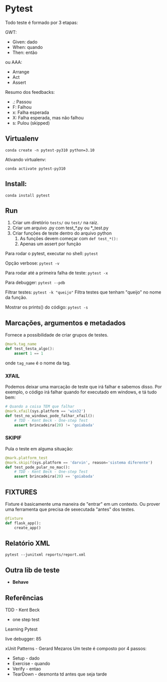 # Pytest

Todo teste é formado por 3 etapas:

GWT:
- Given: dado
- When: quando
- Then: então

ou AAA:
- Arrange
- Act
- Assert

Resumo dos feedbacks:
- .: Passou
- F: Falhou
- x: Falha esperada
- X: Falha esperada, mas não falhou
- s: Pulou (skipped)


## Virtualenv

`conda create -n pytest-py310 python=3.10`

Ativando virtualenv:

`conda activate pytest-py310`


## Install:  
`conda install pytest`


## Run

1. Criar um diretório `tests/` ou `test/` na raiz.
2. Criar um arquivo .py com test_*.py ou *_test.py
3. Criar funções de teste dentro do arquivo python
   1. As funções devem começar com `def test_*():`
   2. Apenas um assert por função

Para rodar o pytest, executar no shell:
`pytest`

Opção verbose:
`pytest -v`

Para rodar até a primeira falha de teste:
`pytest -x`

Para debugger:
`pytest --pdb`

Filtrar testes:
`pytest -k "queijo"`
Filtra testes que tenham "queijo" no nome da função.

Mostrar os prints() do código:
`pytest -s`



## Marcações, argumentos e metadados

Fornece a possibilidade de criar grupos de testes.

```python
@mark.tag_name
def test_testa_algo():
    assert 1 == 1
```
onde `tag_name` é o nome da tag.

### XFAIL

Podemos deixar uma marcação de teste que irá falhar e sabemos disso. Por exemplo, o código irá falhar quando for executado em windows, e tá tudo bem:

```python
# Quando a coisa TEM que falhar
@mark.xfail(sys.platform == 'win32')
def test_no_windows_pode_falhar_xfail():
    # TDD - Kent Beck - One-step Test
    assert brincadeira(20) != 'goiabada'
```

### SKIPIF
Pula o teste em alguma situação:

```python
@mark.platform_test
@mark.skipif(sys.platform == 'darvin', reason='sistema diferente')
def test_pode_pular_no_mac():
    # TDD - Kent Beck - One-step Test
    assert brincadeira(20) == 'goiabada'
```


## FIXTURES

Fixture é basicamente uma maneira de "entrar" em um contexto. Ou prover uma ferramenta que precisa de sexecutada "antes" dos testes.

```python
@fixture
def flask_app():
    create_app()
```


## Relatório XML
`pytest --junitxml reports/report.xml`


## Outra lib de teste
- **​Behave**


## Referências
TDD - Kent Beck
- one step test

Learning Pytest 


live debugger: 85


xUnit Patterns - Gerard Mezaros
Um teste é composto por 4 passos:
- Setup - dado
- Exercise - quando
- Verify - entao
- TearDown - desmonta td antes que seja tarde